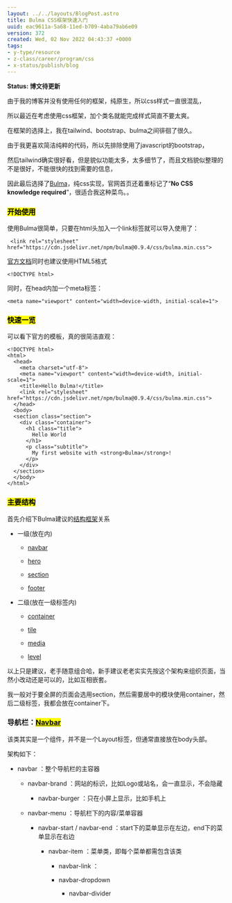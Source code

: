 ```yaml
---
layout: ../../layouts/BlogPost.astro
title: Bulma CSS框架快速入门
uuid: eac9611a-5a68-11ed-b709-4aba79ab6e09
version: 372
created: Wed, 02 Nov 2022 04:43:37 +0000
tags:
- y-type/resource
- z-class/career/program/css
- x-status/publish/blog
---
```


**Status: 博文待更新**

由于我的博客并没有使用任何的框架，纯原生，所以css样式一直很混乱，

所以最近在考虑使用css框架，加个类名就能完成样式简直不要太爽。

在框架的选择上，我在tailwind、bootstrap、bulma之间徘徊了很久。

由于我更喜欢简洁纯粹的代码，所以先排除使用了javascript的bootstrap，

然后tailwind确实很好看，但是貌似功能太多，太多细节了，而且文档貌似整理的不是很好，不能很快的找到需要的信息，

因此最后选择了[Bulma](https://bulma.io/)，纯css实现，官网首页还着重标记了“**No CSS knowledge required**”，很适合我这种菜鸟。。

### <mark>开始使用</mark>

使用Bulma很简单，只要在html头加入一个link标签就可以导入使用了：

` <link rel="stylesheet" href="https://cdn.jsdelivr.net/npm/bulma@0.9.4/css/bulma.min.css">`

[官方文档](https://bulma.io/documentation/overview/start/)同时也建议使用HTML5格式 

`<!DOCTYPE html>`

同时，在head内加一个meta标签：

 `<meta name="viewport" content="width=device-width, initial-scale=1">`

### <mark>快速一览</mark>

可以看下官方的模板，真的很简洁直观：

```
<!DOCTYPE html>
<html>
  <head>
    <meta charset="utf-8">
    <meta name="viewport" content="width=device-width, initial-scale=1">
    <title>Hello Bulma!</title>
    <link rel="stylesheet" href="https://cdn.jsdelivr.net/npm/bulma@0.9.4/css/bulma.min.css">
  </head>
  <body>
  <section class="section">
    <div class="container">
      <h1 class="title">
        Hello World
      </h1>
      <p class="subtitle">
        My first website with <strong>Bulma</strong>!
      </p>
    </div>
  </section>
  </body>
</html>
```

### <mark>主要结构</mark>

首先介绍下Bulma建议的[结构框架](https://bulma.io/documentation/layout/)关系

- 一级(放在<body>内)

    - [navbar](Bulma%20CSS框架快速入门.md#____Navbar__) 

    - [hero](https://bulma.io/documentation/layout/hero/) 

    - [section](https://bulma.io/documentation/layout/section/) 

    - [footer](https://bulma.io/documentation/layout/footer/) 

- 二级(放在一级标签内)

    - [container](https://bulma.io/documentation/layout/container/) 

    - [tile](https://bulma.io/documentation/layout/tiles/) 

    - [media](https://bulma.io/documentation/layout/media-object/) 

    - [level](https://bulma.io/documentation/layout/level/) 

以上只是建议，老手随意组合哈，新手建议老老实实先按这个架构来组织页面，当然小改动还是可以的，比如互相嵌套。

我一般对于要全屏的页面会选用section，然后需要居中的模块使用container，然后二级标签，我都会放在container下。

### 导航栏：[<mark>Navbar</mark>﻿﻿](https://bulma.io/documentation/components/navbar/)

该类其实是一个组件，并不是一个Layout标签，但通常直接放在body头部。

架构如下：

- navbar ：整个导航栏的主容器

    - navbar-brand ：网站的标识，比如Logo或站名，会一直显示，不会隐藏

        - navbar-burger ：只在小屏上显示，比如手机上

    - navbar-menu ：导航栏下的内容/菜单容器

        - navbar-start / navbar-end ：start下的菜单显示在左边，end下的菜单显示在右边

            - navbar-item ：菜单类，即每个菜单都需包含该类

                - navbar-link ：

                - navbar-dropdown

                    - navbar-divider